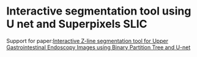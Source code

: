 # Interactive segmentation tool using U net and Superpixels SLIC
Support for paper:[Interactive Z-line segmentation tool for Upper Gastrointestinal Endoscopy Images using Binary Partition Tree and U-net](https://ieeexplore.ieee.org/document/9642141)

